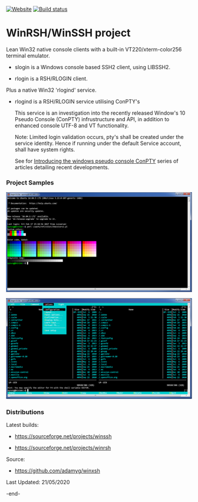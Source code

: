 
[![Website](https://img.shields.io/badge/View-Website-blue)](https://sourceforge.net/projects/winssh/) [![Build status](https://ci.appveyor.com/api/projects/status/6fq5on94pp3i87kj?svg=true&passingText=MSVC%20Passing&failingText=MSVC%20Failing&pendingText=MSVC%20Pending)](https://ci.appveyor.com/project/adamyg/winxsh-msvc/)

# WinRSH/WinSSH project

Lean Win32 native console clients with a built-in VT220/xterm-color256 terminal emulator.

   * slogin is a Windows console based SSH2 client, using LIBSSH2.

   * rlogin is a RSH/RLOGIN client.


Plus a native Win32 'rlogind' service.

   * rlogind is a RSH/RLOGIN service utilising ConPTY's

       This service is an investigation into the recently released Window's 10 Pseudo Console (ConPTY)
       infrustructure and API, in addition to enhanced console UTF-8 and VT functionality.

       Note: Limited login validation occurs, pty's shall be created under the service identity.
       Hence if running under the default Service account, shall have system rights.

       See for [Introducing the windows pseudo console ConPTY](https://devblogs.microsoft.com/commandline/windows-command-line-introducing-the-windows-pseudo-console-conpty) 
       series of articles detailing recent developments.


### Project Samples

![256 color](https://github.com/adamyg/winxsh/blob/master/docs/ssh_colors256.png?raw=true)

![Midnight Commander](https://github.com/adamyg/winxsh/blob/master/docs/ssh_mc.png?raw=true)


### Distributions

Latest builds:

   * https://sourceforge.net/projects/winssh

   * https://sourceforge.net/projects/winrsh

Source:

   * https://github.com/adamyg/winxsh

Last Updated: 21/05/2020

-end-


